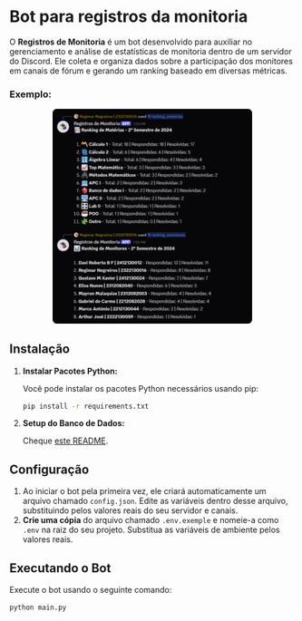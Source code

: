 # Bot para registros da monitoria

O **Registros de Monitoria** é um bot desenvolvido para auxiliar no gerenciamento e análise de estatísticas de monitoria dentro de um servidor do Discord. Ele coleta e organiza dados sobre a participação dos monitores em canais de fórum e gerando um ranking baseado em diversas métricas.

### Exemplo:

<p style="text-align: center">
<img src="./img/exemplo.png" width=70% alt="Ranking de Monitores e Materias Computacao IESB 2/2024"
style="border-radius: 2%; ">
</p>

## Instalação

1. **Instalar Pacotes Python:**

    Você pode instalar os pacotes Python necessários usando pip:

    ```sh
    pip install -r requirements.txt
    ```

2. **Setup do Banco de Dados:**

    Cheque [este README](./database/README.md).

## Configuração

1. Ao iniciar o bot pela primeira vez, ele criará automaticamente um arquivo chamado `config.json`. Edite as variáveis dentro desse arquivo, substituindo pelos valores reais do seu servidor e canais.
2. **Crie uma cópia** do arquivo chamado `.env.exemple` e nomeie-a como `.env` na raiz do seu projeto. Substitua as variáveis de ambiente pelos valores reais.


## Executando o Bot

Execute o bot usando o seguinte comando:

```sh
python main.py
```
